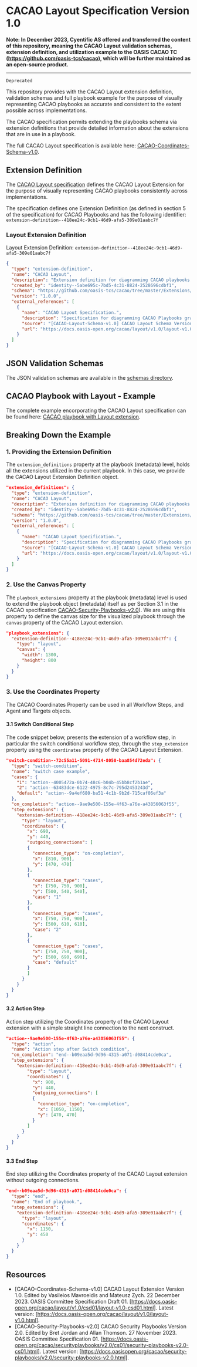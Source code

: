 # CACAO Layout Specification Version 1.0

**Note: In December 2023, Cyentific AS offered and transferred the content of this repository, meaning the CACAO Layout validation schemas, extension definition, and utilization example to the OASIS CACAO TC (https://github.com/oasis-tcs/cacao), which will be further maintained as an open-source product.**

---
``Deprecated``

This repository provides with the CACAO Layout extension definition, validation schemas and full playbook example for the purpose of visually representing CACAO playbooks as accurate and consistent to the extent possible across implementations.

The CACAO specification permits extending the playbooks schema via extension definitions that provide detailed information about the extensions that are in use in a playbook.

The full CACAO Layout specification is available here: [CACAO-Coordinates-Schema-v1.0](https://docs.oasis-open.org/cacao/coordinates/v1.0/coordinates-v1.0.html).

## Extension Definition

The [CACAO Layout specification](https://docs.oasis-open.org/cacao/layout/v1.0/csd01/layout-v1.0-csd01.html) defines the CACAO Layout Extension for the purpose of visually representing CACAO playbooks consistently across implementations.

The specification defines one Extension Definition (as defined in section 5 of the specification) for CACAO Playbooks and has the following identifier: `extension-definition--418ee24c-9cb1-46d9-afa5-309e01aabc7f`


### Layout Extension Definition

Layout Extension Definition: `extension-definition--418ee24c-9cb1-46d9-afa5-309e01aabc7f`

```JSON
{
  "type": "extension-definition",
  "name": "CACAO Layout",
  "description": "Extension definition for diagramming CACAO playbooks.",
  "created_by": "identity--5abe695c-7bd5-4c31-8824-2528696cdbf1",
  "schema": "https://github.com/oasis-tcs/cacao/tree/master/Extensions/layout/schemas/layout.json",
  "version": "1.0.0",
  "external_references": [
    {
      "name": "CACAO Layout Specification.",
      "description": "Specification for diagramming CACAO Playbooks graphically.",
      "source": "[CACAO-Layout-Schema-v1.0] CACAO Layout Schema Version 1.0. Edited by Vasileios Mavroeidis and Mateusz Zych. 12 December 2023. OASIS Committee Specification Draft 01. https://docs.oasis-open.org/cacao/layout/v1.0/csd01/layout-v1.0-csd01.html. Latest version: https://docs.oasis-open.org/cacao/layout/v1.0/layout-v1.0.html.",
      "url": "https://docs.oasis-open.org/cacao/layout/v1.0/layout-v1.0.html"
    }
  ]
}
```

## JSON Validation Schemas

The JSON validation schemas are available in the [schemas directory](/schemas/).

## CACAO Playbook with Layout - Example

The complete example encorporating the CACAO Layout specification can be found here: [CACAO playbook with Layout extension](/examples/playbook--aa1898b6-5251-49b4-aeb7-fd5e912583ff.json).

## Breaking Down the Example

### 1. Providing the Extension Definition

The `extension_definitions` property at the playbook (metadata) level, holds all the extensions utilized in the current playbook. In this case, we provide the CACAO Layout Extension Definition object. 

```JSON
"extension_definitions": {
  "type": "extension-definition",
  "name": "CACAO Layout",
  "description": "Extension definition for diagramming CACAO playbooks.",
  "created_by": "identity--5abe695c-7bd5-4c31-8824-2528696cdbf1",
  "schema": "https://github.com/oasis-tcs/cacao/tree/master/Extensions/layout/schemas/layout.json",
  "version": "1.0.0",
  "external_references": [
    {
      "name": "CACAO Layout Specification.",
      "description": "Specification for diagramming CACAO Playbooks graphically.",
      "source": "[CACAO-Layout-Schema-v1.0] CACAO Layout Schema Version 1.0. Edited by Vasileios Mavroeidis and Mateusz Zych. 12 December 2023. OASIS Committee Specification Draft 01. https://docs.oasis-open.org/cacao/layout/v1.0/csd01/layout-v1.0-csd01.html. Latest version: https://docs.oasis-open.org/cacao/layout/v1.0/layout-v1.0.html.",
      "url": "https://docs.oasis-open.org/cacao/layout/v1.0/layout-v1.0.html"
    }
  ]
}
```

### 2. Use the Canvas Property

The `playbook_extensions` property at the playbook (metadata) level is used to extend the playbook object (metadata) itself as per Section 3.1 in the CACAO specification [CACAO-Security-Playbooks-v2.0](https://docs.oasis-open.org/cacao/security-playbooks/v2.0/security-playbooks-v2.0.html)).
We are using this property to define the canvas size for the visualized playbook through the `canvas` property of the CACAO Layout extension.

```JSON
"playbook_extensions": {
  "extension-definition--418ee24c-9cb1-46d9-afa5-309e01aabc7f": {
    "type": "layout",
    "canvas": {
      "width": 1300,
      "height": 800
    }
  }
}
```

### 3. Use the Coordinates Property

The CACAO Coordinates Property can be used in all Workflow Steps, and Agent and Targets objects.

#### 3.1 Switch Conditional Step

The code snippet below, presents the extension of a workflow step, in particular the switch conditional workflow step, through the `step_extension` property using the `coordinates` property of the CACAO Layout Extension.

```JSON
"switch-condition--72c55a11-5091-4714-8050-baa854d72eda": {
  "type": "switch-condition",
  "name": "switch case example",
  "cases": {
    "1": "action--4005472a-0b74-48c6-b04b-45bb8cf2b1ae",
    "2": "action--63483dce-6122-4975-8c7c-795d2453243d",
    "default": "action--9a4ef680-ba51-4c1b-9b2d-715caf06ef3a"
  },
  "on_completion": "action--9ae9e500-155e-4f63-a76e-a43856063f55",
  "step_extensions": {
    "extension-definition--418ee24c-9cb1-46d9-afa5-309e01aabc7f": {
      "type": "layout",
      "coordinates": {
        "x": 690,
        "y": 440,
        "outgoing_connections": [
        {
          "connection_type": "on-completion",
          "x": [810, 900],
          "y": [470, 470]
        },
        {
          "connection_type": "cases",
          "x": [750, 750, 900],
          "y": [500, 540, 540],
          "case": "1"
        },
        {
          "connection_type": "cases",
          "x": [750, 750, 900],
          "y": [500, 610, 610],
          "case": "2"
        },
        {
          "connection_type": "cases",
          "x": [750, 750, 900],
          "y": [500, 690, 690],
          "case": "default"
        }
        ]
      }
    }
  }
}
```

#### 3.2 Action Step

Action step utilizing the Coordinates property of the CACAO Layout extension with a simple straight line connection to the next construct.

```JSON
"action--9ae9e500-155e-4f63-a76e-a43856063f55": {
  "type": "action",
  "name": "Action step after Switch condition",
  "on_completion": "end--b09eaa5d-9d96-4315-a071-d08414cde0ca",
  "step_extensions": {
    "extension-definition--418ee24c-9cb1-46d9-afa5-309e01aabc7f": {
        "type": "layout",
        "coordinates": {
          "x": 900,
          "y": 440,
          "outgoing_connections": [
          {
            "connection_type": "on-completion",
            "x": [1050, 1150],
            "y": [470, 470]
          }
        ]
      }
    }
  }
}
```

#### 3.3 End Step

End step utilizing the Coordinates property of the CACAO Layout extension without outgoing connections.

```JSON
"end--b09eaa5d-9d96-4315-a071-d08414cde0ca": {
  "type": "end",
  "name": "End of playbook.",
  "step_extensions": {
    "extension-definition--418ee24c-9cb1-46d9-afa5-309e01aabc7f": {
      "type": "layout",
      "coordinates": {
        "x": 1150,
        "y": 450
      }
    }
  }
}
```

## Resources

- [CACAO-Coordinates-Schema-v1.0]
CACAO Layout Extension Version 1.0. Edited by Vasileios Mavroeidis and Mateusz Zych. 22 December 2023. OASIS Committee Specification Draft 01. [https://docs.oasis-open.org/cacao/layout/v1.0/csd01/layout-v1.0-csd01.html]. Latest version: [https://docs.oasis-open.org/cacao/layout/v1.0/layout-v1.0.html].
- [CACAO-Security-Playbooks-v2.0]
CACAO Security Playbooks Version 2.0. Edited by Bret Jordan and Allan Thomson. 27 November 2023. OASIS Committee Specification 01. [https://docs.oasis-open.org/cacao/securityplaybooks/v2.0/cs01/security-playbooks-v2.0-cs01.html]. Latest version: [https://docs.oasisopen.org/cacao/security-playbooks/v2.0/security-playbooks-v2.0.html].
